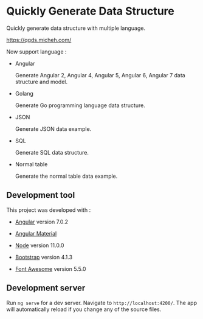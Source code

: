 # Quickly Generate Data Structure

Quickly generate data structure with multiple language. 

https://qgds.micheh.com/

Now support language : 

* Angular

  Generate Angular 2, Angular 4, Angular 5, Angular 6, Angular 7 data structure and model.

* Golang

  Generate Go programming language data structure.

* JSON

  Generate JSON data example.
  
* SQL

  Generate SQL data structure.

* Normal table

  Generate the normal table data example.

## Development tool

This project was developed with :

* [Angular](https://github.com/angular/angular) version 7.0.2

* [Angular Material](https://github.com/angular/material2) 

* [Node](https://github.com/nodejs/node) version 11.0.0

* [Bootstrap](https://github.com/twbs/bootstrap) version 4.1.3

* [Font Awesome](https://fontawesome.com/) version 5.5.0


## Development server

Run `ng serve` for a dev server. Navigate to `http://localhost:4200/`. The app will automatically reload if you change any of the source files.

